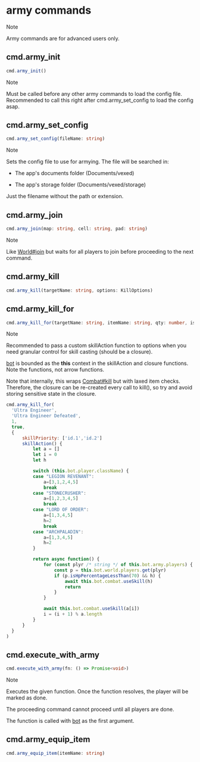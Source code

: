 # army commands

> [!NOTE]
> Army commands are for advanced users only.


## cmd.army_init

```ts
cmd.army_init()
```

> [!NOTE]
> Must be called before any other army commands to load the config file.
> Recommended to call this right after cmd.army_set_config to load the config asap.


## cmd.army_set_config

```ts
cmd.army_set_config(fileName: string)
```

> [!NOTE]
> Sets the config file to use for armying. The file will be searched in:
> 
> - The app's documents folder (Documents/vexed)
> 
> - The app's storage folder (Documents/vexed/storage)
> 
> Just the filename without the path or extension.


## cmd.army_join

```ts
cmd.army_join(map: string, cell: string, pad: string)
```

> [!NOTE]
> Like [World#join](../api-legacy/World.md#join) but waits for all players to join before proceeding to the next command.


## cmd.army_kill

```ts
cmd.army_kill(targetName: string, options: KillOptions)
```

## cmd.army_kill_for

```ts
cmd.army_kill_for(targetName: string, itemName: string, qty: number, isTemp: boolean, options: KillOptions)
```

> [!NOTE]
> Recommended to pass a custom skillAction function to options when you need granular control for skill casting (should be a closure).
> 
> [bot](../api-legacy/Bot.md) is bounded as the **this** context in the skillAction and closure functions. Note the functions, not arrow functions.
> 
> Note that internally, this wraps [Combat#kill](../api-legacy/Combat.md#kill) but with laxed item checks.
> Therefore, the closure can be re-created every call to kill(), so try and avoid storing sensitive state in the closure.
> 
> ```js
> cmd.army_kill_for(
> 	'Ultra Engineer',
> 	'Ultra Engineer Defeated',
> 	1,
> 	true,
> 	{
> 		skillPriority: ['id.1','id.2']
> 		skillAction() {
> 			let a = []
> 			let i = 0
> 			let h
> 
> 			switch (this.bot.player.className) {
> 			case "LEGION REVENANT":
> 				a=[3,1,2,4,5]
> 				break
> 			case "STONECRUSHER":
> 				a=[1,2,3,4,5]
> 				break
> 			case "LORD OF ORDER":
> 				a=[1,3,4,5]
> 				h=2
> 				break
> 			case "ARCHPALADIN":
> 				a=[1,3,4,5]
> 				h=2
> 			}
> 
> 			return async function() {
> 				for (const plyr /* string */ of this.bot.army.players) {
> 					const p = this.bot.world.players.get(plyr)
> 					if (p.isHpPercentageLessThan(70) && h) {
> 						await this.bot.combat.useSkill(h)
> 						return
> 					}
> 				}
> 
> 				await this.bot.combat.useSkill(a[i])
> 				i = (i + 1) % a.length
> 			}
> 		}
> 	}
> )
> ```


## cmd.execute_with_army

```ts
cmd.execute_with_army(fn: () => Promise<void>)
```

> [!NOTE]
> Executes the given function. Once the function resolves, the player will be marked as done.
> 
> The proceeding command cannot proceed until all players are done.
> 
> The function is called with [bot](../api-legacy/Bot.md) as the first argument.


## cmd.army_equip_item

```ts
cmd.army_equip_item(itemName: string)
```

